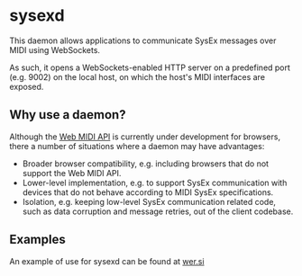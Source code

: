 # sysexd

This daemon allows applications to communicate SysEx messages over MIDI using WebSockets.

As such, it opens a WebSockets-enabled HTTP server on a predefined port (e.g. 9002) on the local host, on which the host's MIDI interfaces are exposed.

## Why use a daemon?

Although the [Web MIDI API](https://www.w3.org/TR/webmidi/) is currently under development for browsers, there a number of situations where a daemon may have advantages:

* Broader browser compatibility, e.g. including browsers that do not support the Web MIDI API.
* Lower-level implementation, e.g. to support SysEx communication with devices that do not behave according to MIDI SysEx specifications.
* Isolation, e.g. keeping low-level SysEx communication related code, such as data corruption and message retries, out of the client codebase.

## Examples

An example of use for sysexd can be found at [wer.si](http://wer.si)

